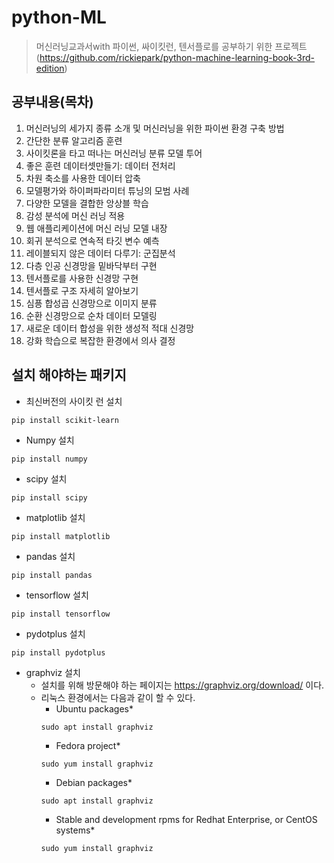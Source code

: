 # python-ML
> 머신러닝교과서with 파이썬, 싸이킷런, 텐서플로를 공부하기 위한 프로젝트(https://github.com/rickiepark/python-machine-learning-book-3rd-edition)

## 공부내용(목차)
1. 머신러닝의 세가지 종류 소개 및 머신러닝을 위한 파이썬 환경 구축 방법
2. 간단한 분류 알고리즘 훈련
3. 사이킷론을 타고 떠나는 머신러닝 분류 모델 투어
4. 좋은 훈련 데이터셋만들기: 데이터 전처리
5. 차원 축소를 사용한 데이터 압축
6. 모델평가와 하이퍼파라미터 튜닝의 모범 사례
7. 다양한 모델을 결합한 앙상블 학습
8. 감성 분석에 머신 러닝 적용
9. 웹 애플리케이션에 머신 러닝 모델 내장
10. 회귀 분석으로 연속적 타깃 변수 예측
11. 레이블되지 않은 데이터 다루기: 군집분석
12. 다층 인공 신경망을 밑바닥부터 구현
13. 텐서플로를 사용한 신경망 구현
14. 텐서플로 구조 자세히 알아보기
15. 심픙 합성곱 신경망으로 이미지 분류
16. 순환 신경망으로 순차 데이터 모델링
17. 새로운 데이터 합성을 위한 생성적 적대 신경망
18. 강화 학습으로 복잡한 환경에서 의사 결정


## 설치 해야하는 패키지
* 최신버전의 사이킷 런 설치
```
pip install scikit-learn
```
* Numpy 설치
```
pip install numpy
```
* scipy 설치
```
pip install scipy
```
* matplotlib 설치
```
pip install matplotlib
```
* pandas 설치
```
pip install pandas
```
* tensorflow 설치
```
pip install tensorflow
```
* pydotplus 설치
```
pip install pydotplus
```
* graphviz 설치
    - 설치를 위해 방문해야 하는 페이지는 https://graphviz.org/download/ 이다.
    - 리눅스 환경에서는 다음과 같이 할 수 있다.
        + Ubuntu packages*
        ```
        sudo apt install graphviz
        ```
        + Fedora project*
        ```
        sudo yum install graphviz
        ```
        + Debian packages*
        ```
        sudo apt install graphviz
        ```
        + Stable and development rpms for Redhat Enterprise, or CentOS systems*
        ```
        sudo yum install graphviz
        ```

